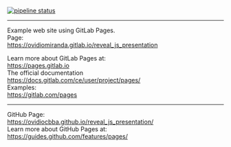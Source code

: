 [![pipeline status](https://gitlab.com/ovidiomiranda/reveal_js_presentation/badges/master/pipeline.svg)](https://gitlab.com/ovidiomiranda/reveal_js_presentation/-/commits/master)

---

Example web site using GitLab Pages.   
Page:  
https://ovidiomiranda.gitlab.io/reveal_js_presentation

Learn more about GitLab Pages at:  
https://pages.gitlab.io<br/>
The official documentation<br/>
https://docs.gitlab.com/ce/user/project/pages/<br/>
Examples:  
https://gitlab.com/pages 

---
GitHub Page:<br/>
https://ovidiocbba.github.io/reveal_js_presentation/<br/>
Learn more about GitHub Pages at:<br/>
https://guides.github.com/features/pages/
